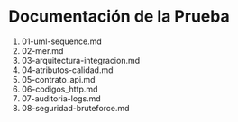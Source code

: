 # Documentación de la Prueba
1. 01-uml-sequence.md  
2. 02-mer.md  
3. 03-arquitectura-integracion.md  
4. 04-atributos-calidad.md  
5. 05-contrato_api.md  
6. 06-codigos_http.md  
7. 07-auditoria-logs.md  
8. 08-seguridad-bruteforce.md
